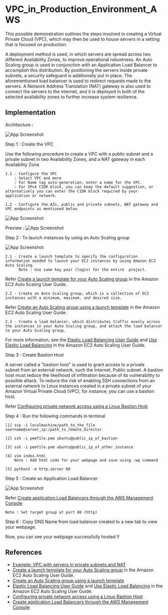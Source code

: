 # VPC_in_Production_Environment_AWS

This possible demonstration outlines the steps involved in creating a Virtual Private Cloud (VPC), which may then be used to house servers in a setting that is focused on production.

A deployment method is used, in which servers are spread across two different Availability Zones, to improve operational robustness. An Auto Scaling group is used in conjunction with an Application Load Balancer to accomplish this distribution. By positioning the servers inside private subnets, a security safeguard is additionally put in place. The aforementioned load balancer is used to redirect requests made to the servers. A Network Address Translation (NAT) gateway is also used to connect the servers to the internet, and it is deployed in both of the selected availability zones to further increase system resilience.


## Implementation

Architecture : 

![App Screenshot](https://github.com/asthasharma1712/VPC_with_Public_Private_subnet/assets/85539636/de67b4fe-8cdf-4945-945f-c5472b7e2c47)


Step 1 : Create the VPC

Use the following procedure to create a VPC with a public subnet and a private subnet in two Availability Zones, and a NAT gateway in each Availability Zone.

    1.1 - Configure the VPC
        : Select VPC and more
        : For Name tag auto-generation, enter a name for the VPC.
        : For IPv4 CIDR block, you can keep the default suggestion, or alternatively you can enter the CIDR block required by your application or network.

    1.2 - Configure the AZs, public and private subnets, NAT gateway and VPC endpoints as mentioned below
              
![App Screenshot](https://github.com/asthasharma1712/VPC_with_Public_Private_subnet/assets/85539636/8cb234b8-05f1-46df-b4a8-952dd92ddba8)

Preview : 
![App Screenshot](https://github.com/asthasharma1712/VPC_with_Public_Private_subnet/assets/85539636/c835692a-f13d-4d5f-9e2a-86cce03b509c)


Step 2 : To launch instances by using an Auto Scaling group

![App Screenshot](https://github.com/asthasharma1712/VPC_with_Public_Private_subnet/assets/85539636/16ce4a3c-6e34-45ab-b857-2be5b0fe70f9)
    
    2.1 - Create a launch template to specify the configuration information needed to launch your EC2 instances by using Amazon EC2 Auto Scaling.
          Note : Use same key pair (login) for the entire  project.         
Refer [Create a launch template for your Auto Scaling group](https://docs.aws.amazon.com/autoscaling/ec2/userguide/create-launch-template.html) in the Amazon EC2 Auto Scaling User Guide. 

  
    2.2 - Create an Auto Scaling group, which is a collection of EC2 instances with a minimum, maximum, and desired size.
 Refer [Create an Auto Scaling group using a launch template](https://docs.aws.amazon.com/autoscaling/ec2/userguide/create-asg-launch-template.html) in the Amazon EC2 Auto Scaling User Guide.
    
    2.3 - Create a load balancer, which distributes traffic evenly across the instances in your Auto Scaling group, and attach the load balancer to your Auto Scaling group.
For more information, see the [Elastic Load Balancing User Guide](https://docs.aws.amazon.com/elasticloadbalancing/latest/userguide/what-is-load-balancing.html) and [Use Elastic Load Balancing](https://docs.aws.amazon.com/autoscaling/ec2/userguide/autoscaling-load-balancer.html) in the Amazon EC2 Auto Scaling User Guide.

Step 3 : Create Bastion Host

A server called a "bastion host" is used to grant access to a private subnet from an external network, such the Internet, Public subnet. A bastion host must reduce the likelihood of infiltration because of its vulnerability to possible attack. To reduce the risk of enabling SSH connections from an external network to Linux instances created in a private subnet of your Amazon Virtual Private Cloud (VPC), for instance, you can use a bastion host.

Refer [Configuring private network access using a Linux Bastion Host](https://docs.aws.amazon.com/mwaa/latest/userguide/tutorials-private-network-bastion.html)


Step 4 : Run the following commands in terminal

    [1] scp -i localmachine/path_to_the_file username@server_ip:/path_to_remote_director

    [2] ssh -i pemfile.pem ubuntu@public_ip_of_bastion

    [3] ssh -i pemfile.pem ubuntu@public_ip_of_other_instance

    [4] vim index.html
        Note : Add html code for your webpage and save using :wq command
    
    [5] python3 -m http.server 80

Step 5 : Create an Application Load Balancer

![App Screenshot](https://github.com/asthasharma1712/VPC_with_Public_Private_subnet/assets/85539636/e6d5b50b-4555-4b87-b946-405f02af18cf)

Refer [Create application Load Balancers through the AWS Management Console](https://docs.aws.amazon.com/elasticloadbalancing/latest/application/application-load-balancer-getting-started.html)
    
    Note : Set target group at port 80 (http)

Step 6 : Copy DNS Name from load balancer created to a new tab to view your webpage.

Now, you can see your webpage successfully hosted !!



  


## References

 - [Example: VPC with servers in private subnets and NAT](https://docs.aws.amazon.com/vpc/latest/userguide/vpc-example-private-subnets-nat.html)
 -  [Create a launch template for your Auto Scaling group](https://docs.aws.amazon.com/autoscaling/ec2/userguide/create-launch-template.html) in the Amazon EC2 Auto Scaling User Guide.
 -  [Create an Auto Scaling group using a launch template](https://docs.aws.amazon.com/autoscaling/ec2/userguide/create-asg-launch-template.html) 
 - [Elastic Load Balancing User Guide](https://docs.aws.amazon.com/elasticloadbalancing/latest/userguide/what-is-load-balancing.html) and [Use Elastic Load Balancing](https://docs.aws.amazon.com/autoscaling/ec2/userguide/autoscaling-load-balancer.html) in the Amazon EC2 Auto Scaling User Guide.
 - [Configuring private network access using a Linux Bastion Host](https://docs.aws.amazon.com/mwaa/latest/userguide/tutorials-private-network-bastion.html)
- [Create application Load Balancers through the AWS Management Console](https://docs.aws.amazon.com/elasticloadbalancing/latest/application/application-load-balancer-getting-started.html)
